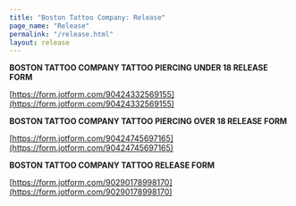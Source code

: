 ```yaml
---
title: "Boston Tattoo Company: Release"
page_name: "Release"
permalink: "/release.html"
layout: release
---
```


**BOSTON TATTOO COMPANY TATTOO PIERCING UNDER 18 RELEASE FORM**

[https://form.jotform.com/90424332569155](https://form.jotform.com/90424332569155)

**BOSTON TATTOO COMPANY TATTOO PIERCING OVER 18 RELEASE FORM**

[https://form.jotform.com/90424745697165](https://form.jotform.com/90424745697165)

**BOSTON TATTOO COMPANY TATTOO RELEASE FORM**

[https://form.jotform.com/90290178998170](https://form.jotform.com/90290178998170)
